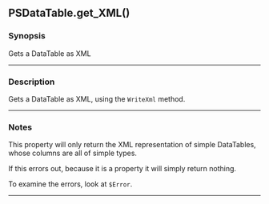 PSDataTable.get_XML()
---------------------

### Synopsis
Gets a DataTable as XML

---

### Description

Gets a DataTable as XML, using the `WriteXml` method.

---

### Notes
This property will only return the XML representation of simple DataTables, whose columns are all of simple types.

If this errors out, because it is a property it will simply return nothing.

To examine the errors, look at `$Error`.

---
